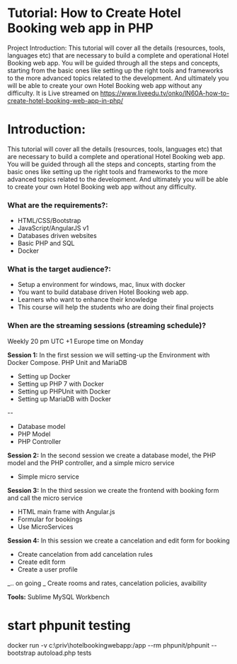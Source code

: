 # Tutorial: How to Create Hotel Booking web app in PHP
Project Introduction:
This tutorial will cover all the details (resources, tools, languages etc) that are necessary to build a complete and operational Hotel Booking web app. You will be guided through all the steps and concepts, starting from the basic ones like setting up the right tools and frameworks to the more advanced topics related to the development. And ultimately you will be able to create your own Hotel Booking web app without any difficulty.
It is Live streamed on https://www.liveedu.tv/onko/lN60A-how-to-create-hotel-booking-web-app-in-php/

# Introduction:

This tutorial will cover all the details (resources, tools, languages etc) that are necessary to build a complete and operational Hotel Booking web app. You will be guided through all the steps and concepts, starting from the basic ones like setting up the right tools and frameworks to the more advanced topics related to the development. And ultimately you will be able to create your own Hotel Booking web app without any difficulty.

### What are the requirements?: 

* HTML/CSS/Bootstrap
* JavaScript/AngularJS v1
* Databases driven websites
* Basic PHP and SQL
* Docker

### What is the target audience?:

* Setup a environment for windows, mac, linux with docker
* You want to build database driven Hotel Booking web app.
* Learners who want to enhance their knowledge
* This course will help the students who are doing their final projects 

### When are the streaming sessions (streaming schedule)?

Weekly 20 pm UTC +1 Europe time on Monday

**Session 1:** In the first session we will setting-up the Environment with Docker Compose. PHP Unit and MariaDB 

* Setting up Docker
* Setting up PHP 7 with Docker
* Setting up PHPUnit with Docker
* Setting up MariaDB with Docker

-- 
* Database model
* PHP Model
* PHP Controller

**Session 2:** In the second session we create a database model, the PHP model and the PHP controller, and a simple micro service

* Simple micro service

**Session 3:** In the third session we create the frontend with booking form and call the micro service

* HTML main frame with Angular.js
* Formular for bookings
* Use MicroServices

**Session 4:** In this session we create a cancelation and edit form for booking

* Create cancelation from add cancelation rules
* Create edit form
* Create a user profile

_.. on going _
Create rooms and rates, cancelation policies, avaibility 

**Tools:**
Sublime
MySQL Workbench


# start phpunit testing
docker run -v c:\priv\hotelbookingwebapp:/app --rm phpunit/phpunit --bootstrap autoload.php tests